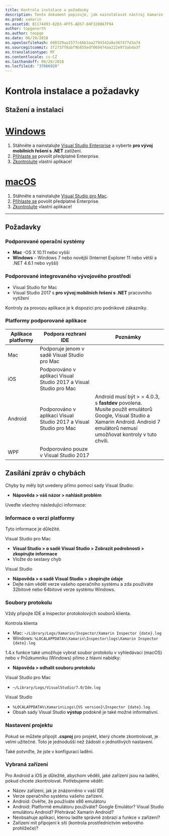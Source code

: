 ```yaml
---
title: Kontrola instalace a požadavky
description: Tento dokument popisuje, jak nainstalovat nástroj Xamarin Inspector a popisuje podporovaný operační systém, integrovaného vývojového prostředí a aplikace platformy.
ms.prod: xamarin
ms.assetid: 81174493-02D3-4FF5-AD57-04F3288A7F94
author: topgenorth
ms.author: toopge
ms.date: 06/19/2018
ms.openlocfilehash: 690329aa1577c66b3aa2794342a8e367477d3a74
ms.sourcegitcommit: 3f2737f8abf9b855edf060474aa222e973abda3f
ms.translationtype: MT
ms.contentlocale: cs-CZ
ms.lasthandoff: 06/28/2018
ms.locfileid: "37066920"
---
```

# <a name="inspector-installation-and-requirements"></a>Kontrola instalace a požadavky

## <a name="download-and-installation"></a>Stažení a instalaci

# <a name="windowstabwindows"></a>[Windows](#tab/windows)

1. Stáhněte a nainstalujte [Visual Studio Enterprise](https://visualstudio.microsoft.com/vs/) a vyberte **pro vývoj mobilních řešení s .NET** zatížení.
1. [Přihlaste se](https://docs.microsoft.com/visualstudio/ide/signing-in-to-visual-studio) povolit předplatné Enterprise.
1. [Zkontrolujte](~/tools/inspector/inspect.md) vlastní aplikace!

# <a name="macostabmacos"></a>[macOS](#tab/macos)

1. Stáhněte a nainstalujte [Visual Studio pro Mac](https://visualstudio.microsoft.com/vs/mac/).
1. [Přihlaste se](https://docs.microsoft.com/visualstudio/mac/activation) povolit předplatné Enterprise.
1. [Zkontrolujte](~/tools/inspector/inspect.md) vlastní aplikace!

-----

## <a name="requirements"></a>Požadavky

### <a name="supported-operating-systems"></a>Podporované operační systémy

- **Mac** -OS X 10.11 nebo vyšší
- **Windows** – Windows 7 nebo novější (Internet Explorer 11 nebo větší a .NET 4.6.1 nebo vyšší)

### <a name="supported-ides"></a>Podporované integrovaného vývojového prostředí

- Visual Studio for Mac
- Visual Studio 2017 s **pro vývoj mobilních řešení s .NET** pracovního vytížení

Kontroly za provozu aplikace je k dispozici pro podnikové zákazníky.

<a name="supported-platforms" />

### <a name="supported-app-platforms"></a>Platformy podporované aplikace

|Aplikace platformy|Podpora rozhraní IDE|Poznámky|
|--- |--- |--- |
|Mac|Podporuje jenom v sadě Visual Studio pro Mac|
|iOS|Podporováno v aplikaci Visual Studio 2017 a Visual Studio pro Mac| |
|Android|Podporováno v aplikaci Visual Studio 2017 a Visual Studio pro Mac|Android musí být > = 4.0.3, s **fastdev** povolena.<br />Musíte použít emulátorů Google, Visual Studio a Xamarin Android. Android 7 emulátorů nemusí umožňovat kontroly v tuto chvíli.|
|WPF|Podporováno pouze v Visual Studio 2017|

<a name="reporting-bugs" />

## <a name="reporting-bugs"></a>Zasílání zpráv o chybách

Chyby by měly být uvedeny přímo pomocí sady Visual Studio:

- **Nápověda > váš názor > nahlásit problém**

Uveďte všechny následující informace:

### <a name="platform-version-information"></a>Informace o verzi platformy

Tyto informace je důležité.

Visual Studio pro Mac

- **Visual Studio > o sadě Visual Studio > Zobrazit podrobnosti > zkopírujte informace**
- Vložte do sestavy chyb

Visual Studio

- **Nápověda > o sadě Visual Studio > zkopírujte údaje**
- Dejte nám vědět verze vašeho operačního systému a zda používáte 32bitové nebo 64bitové verze systému Windows.

### <a name="log-files"></a>Soubory protokolu

Vždy připojte IDE a Inspector protokolových souborů klienta.

Kontrola klienta

- Mac: `~/Library/Logs/Xamarin/Inspector/Xamarin Inspector {date}.log`
- Windows: `%LOCALAPPDATA%\Xamarin\Inspector\logs\Xamarin Inspector {date}.log`

1.4.x funkce také umožňuje vybrat soubor protokolu v vyhledávací (macOS) nebo v Průzkumníku (Windows) přímo z hlavní nabídky:

- **Nápověda > odhalit souboru protokolu**

Visual Studio pro Mac

- `~/Library/Logs/VisualStudio/7.0/Ide.log`

Visual Studio

- `%LOCALAPPDATA%\Xamarin\Logs\{VS version}\Inspector {date}.log`
- Obsah sady Visual Studio **výstup** podokně je také možné informativní.

### <a name="project-settings"></a>Nastavení projektu

Pokud se můžete připojit **.csproj** pro projekt, který chcete zkontrolovat, je velmi užitečné. Toto je jednodušší než žádostí o jednotlivých nastavení.

Také potvrďte, že jste v konfiguraci ladění.

### <a name="selected-devices"></a>Vybraná zařízení

Pro Android a iOS je důležité, abychom věděli, jaké zařízení jsou na ladění, pokud chcete zkontrolovat. Potřebujeme vědět:

- Název zařízení, jak je znázorněno v vaší IDE
- Verze operačního systému vašeho zařízení.
- Android: Ověřte, že používáte x86 emulátoru
- Android: Platformě emulátoru používáte? Google Emulátor? Visual Studio emulátoru Android? Přehrávač Xamarin Android?
- Neobsahuje aplikaci, kterou ladíte správně zobrazí a funkce v zařízení?
- Zařízení mít připojení k síti (kontrola prostřednictvím webového prohlížeče)?

[client-bugs]: https://github.com/Microsoft/workbooks/issues/new
